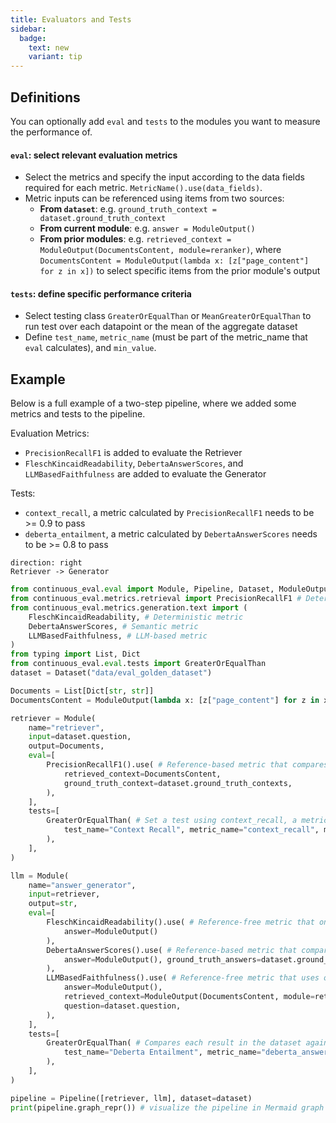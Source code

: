 ```yaml
---
title: Evaluators and Tests
sidebar:
  badge:
    text: new
    variant: tip
---
```


## Definitions

You can optionally add `eval` and `tests` to the modules you want to measure the performance of.


#### `eval`: select relevant evaluation metrics
- Select the metrics and specify the input according to the data fields required for each metric. `MetricName().use(data_fields)`.
- Metric inputs can be referenced using items from two sources:
    -   **From `dataset`**: e.g. `ground_truth_context = dataset.ground_truth_context`
    -   **From current module**: e.g. `answer = ModuleOutput()`
    -   **From prior modules**: e.g. `retrieved_context = ModuleOutput(DocumentsContent, module=reranker)`, where
        `DocumentsContent = ModuleOutput(lambda x: [z["page_content"] for z in x])` to select specific items from the prior module's output


#### `tests`: define specific performance criteria
- Select testing class `GreaterOrEqualThan` or `MeanGreaterOrEqualThan` to run test over each datapoint or the mean of the aggregate dataset
- Define `test_name`, `metric_name` (must be part of the metric_name that `eval` calculates), and `min_value`.


## Example

Below is a full example of a two-step pipeline, where we added some metrics and tests to the pipeline.

Evaluation Metrics:
-   `PrecisionRecallF1` is added to evaluate the Retriever
-   `FleschKincaidReadability`, `DebertaAnswerScores`, and `LLMBasedFaithfulness` are added to evaluate the Generator

Tests:
-   `context_recall`, a metric calculated by `PrecisionRecallF1` needs to be >= 0.9 to pass
-   `deberta_entailment`, a metric calculated by `DebertaAnswerScores` needs to be >= 0.8 to pass


```d2
direction: right
Retriever -> Generator
```


```python title="pipeline.py"
from continuous_eval.eval import Module, Pipeline, Dataset, ModuleOutput
from continuous_eval.metrics.retrieval import PrecisionRecallF1 # Deterministic metric
from continuous_eval.metrics.generation.text import (
    FleschKincaidReadability, # Deterministic metric
    DebertaAnswerScores, # Semantic metric
    LLMBasedFaithfulness, # LLM-based metric
)
from typing import List, Dict
from continuous_eval.eval.tests import GreaterOrEqualThan
dataset = Dataset("data/eval_golden_dataset")

Documents = List[Dict[str, str]]
DocumentsContent = ModuleOutput(lambda x: [z["page_content"] for z in x])

retriever = Module(
    name="retriever",
    input=dataset.question,
    output=Documents,
    eval=[
        PrecisionRecallF1().use( # Reference-based metric that compares the Retrieved Context with the Ground Truths
            retrieved_context=DocumentsContent,
            ground_truth_context=dataset.ground_truth_contexts,
        ),
    ],
    tests=[
        GreaterOrEqualThan( # Set a test using context_recall, a metric calculated by PrecisionRecallF1()
            test_name="Context Recall", metric_name="context_recall", min_value=0.9
        ),
    ],
)

llm = Module(
    name="answer_generator",
    input=retriever,
    output=str,
    eval=[
        FleschKincaidReadability().use( # Reference-free metric that only uses the output of the module
            answer=ModuleOutput()
        ),
        DebertaAnswerScores().use( # Reference-based metric that compares the Answer with the Ground Truths
            answer=ModuleOutput(), ground_truth_answers=dataset.ground_truths
        ),
        LLMBasedFaithfulness().use( # Reference-free metric that uses output from a prior module (Retrieved Context) to evaluate the answer
            answer=ModuleOutput(),
            retrieved_context=ModuleOutput(DocumentsContent, module=retriever), # DocumentsContent from the reranker module
            question=dataset.question,
        ),
    ],
    tests=[
        GreaterOrEqualThan( # Compares each result in the dataset against the min_value, and outputs the mean
            test_name="Deberta Entailment", metric_name="deberta_answer_entailment", min_value=0.8
        ),
    ],
)

pipeline = Pipeline([retriever, llm], dataset=dataset)
print(pipeline.graph_repr()) # visualize the pipeline in Mermaid graph format
```
